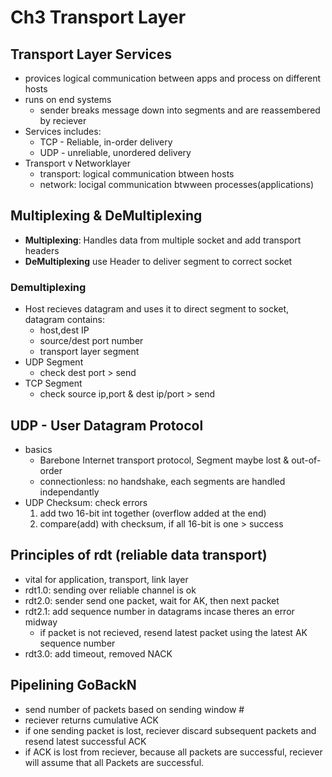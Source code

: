 #  Ch3 Transport Layer

## Transport Layer Services

- provices logical communication between apps and process on different hosts
- runs on end systems
  - sender breaks message down into segments and are reassembered by reciever
- Services includes:
  - TCP - Reliable, in-order delivery
  - UDP - unreliable, unordered delivery
- Transport v Networklayer
  - transport: logical communication btween hosts
  - network: locigal communication btwween processes(applications)

## Multiplexing & DeMultiplexing

- **Multiplexing**: Handles data from multiple socket and add transport headers
- **DeMultiplexing** use Header to deliver segment to correct socket

### Demultiplexing

- Host recieves datagram and uses it to direct segment to socket, datagram contains:
  - host,dest IP
  - source/dest port number
  - transport layer segment
- UDP Segment
  - check dest port > send
- TCP Segment
  - check source ip,port & dest ip/port > send

## UDP - User Datagram Protocol

- basics
  - Barebone Internet transport protocol, Segment maybe lost & out-of-order
  - connectionless: no handshake, each segments are handled independantly
- UDP Checksum: check errors
  1. add two 16-bit int together (overflow added at the end)
  2. compare(add) with checksum, if all 16-bit is one > success

## Principles of rdt (reliable data transport)

- vital for application, transport, link layer
- rdt1.0: sending over reliable channel is ok
- rdt2.0: sender send one packet, wait for AK, then next packet
- rdt2.1: add sequence number in datagrams incase theres an error midway
  - if packet is not recieved, resend latest packet using the latest AK sequence number
- rdt3.0: add timeout, removed NACK

## Pipelining GoBackN

- send number of packets based on sending window #
- reciever returns cumulative ACK
- if one sending packet is lost, reciever discard subsequent packets and resend latest successful ACK
- if ACK is lost from reciever, because all packets are successful, reciever will assume that all Packets are successful.